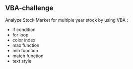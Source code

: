 ## VBA-challenge

Analyze Stock Market for multiple year stock by using VBA :

- if condition
- for loop
- color index
- max function
- min function
- match function
- text style
